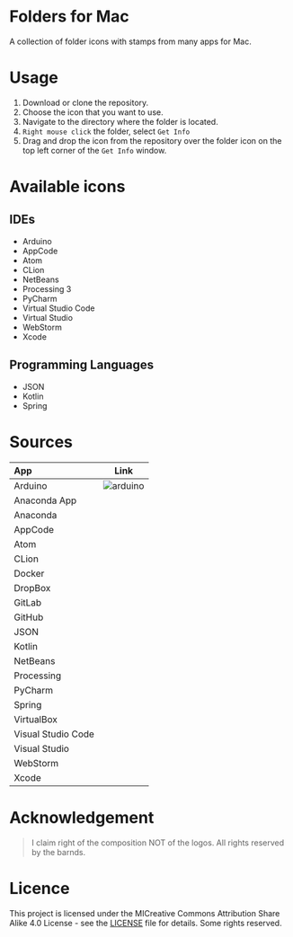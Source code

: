# Folders for Mac
A collection of folder icons with stamps from many apps for Mac.

# Usage
1. Download or clone the repository.
2. Choose the icon that you want to use.
3. Navigate to the directory where the folder is located.
4. ```Right mouse click``` the folder, select ```Get Info```
5. Drag and drop the icon from the repository over the folder icon on the top left corner of the ```Get Info``` window.

# Available icons

## IDEs

* Arduino
* AppCode
* Atom
* CLion
* NetBeans
* Processing 3
* PyCharm
* Virtual Studio Code
* Virtual Studio 
* WebStorm
* Xcode

## Programming Languages
* JSON
* Kotlin
* Spring

# Sources
|      App     |  Link  |
| :---------- | ------ |
| Arduino      | ![arduino](./arduinofolder.icns)|
| Anaconda App |  |
| Anaconda     |  |
| AppCode      |  |
| Atom         |  |
| CLion        |  |
| Docker       |  |
| DropBox      |  |
| GitLab       |  |
| GitHub       |  |
| JSON         |  |
| Kotlin       |  |
| NetBeans     |  |
| Processing   |  |
| PyCharm      |  |
| Spring       |  |
| VirtualBox   |  |
| Visual Studio Code|  |
| Visual Studio|  |
| WebStorm     |  |
| Xcode        |  |

# Acknowledgement
> I claim right of the composition NOT of the logos. All rights reserved by the barnds.

# Licence
This project is licensed under the MICreative Commons Attribution Share Alike 4.0 License - see the [LICENSE](./licence.md) file for details. Some rights reserved.